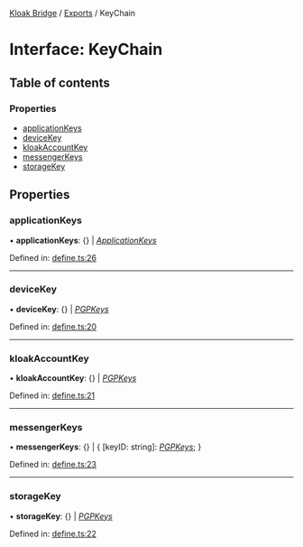 [Kloak Bridge](../README.md) / [Exports](../modules.md) / KeyChain

# Interface: KeyChain

## Table of contents

### Properties

- [applicationKeys](keychain.md#applicationkeys)
- [deviceKey](keychain.md#devicekey)
- [kloakAccountKey](keychain.md#kloakaccountkey)
- [messengerKeys](keychain.md#messengerkeys)
- [storageKey](keychain.md#storagekey)

## Properties

### applicationKeys

• **applicationKeys**: {} \| [*ApplicationKeys*](applicationkeys.md)

Defined in: [define.ts:26](https://github.com/CoNET-project/kloak-bridge/blob/85d5fd4/src/define.ts#L26)

___

### deviceKey

• **deviceKey**: {} \| [*PGPKeys*](pgpkeys.md)

Defined in: [define.ts:20](https://github.com/CoNET-project/kloak-bridge/blob/85d5fd4/src/define.ts#L20)

___

### kloakAccountKey

• **kloakAccountKey**: {} \| [*PGPKeys*](pgpkeys.md)

Defined in: [define.ts:21](https://github.com/CoNET-project/kloak-bridge/blob/85d5fd4/src/define.ts#L21)

___

### messengerKeys

• **messengerKeys**: {} \| { [keyID: string]: [*PGPKeys*](pgpkeys.md);  }

Defined in: [define.ts:23](https://github.com/CoNET-project/kloak-bridge/blob/85d5fd4/src/define.ts#L23)

___

### storageKey

• **storageKey**: {} \| [*PGPKeys*](pgpkeys.md)

Defined in: [define.ts:22](https://github.com/CoNET-project/kloak-bridge/blob/85d5fd4/src/define.ts#L22)
